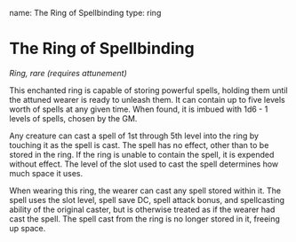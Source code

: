 name: The Ring of Spellbinding
type: ring

# The Ring of Spellbinding
_Ring, rare (requires attunement)_

This enchanted ring is capable of storing powerful spells, holding them until the attuned wearer is ready to unleash them. It can contain up to five levels worth of spells at any given time. When found, it is imbued with 1d6 - 1 levels of spells, chosen by the GM.

Any creature can cast a spell of 1st through 5th level into the ring by touching it as the spell is cast. The spell has no effect, other than to be stored in the ring. If the ring is unable to contain the spell, it is expended without effect. The level of the slot used to cast the spell determines how much space it uses.

When wearing this ring, the wearer can cast any spell stored within it. The spell uses the slot level, spell save DC, spell attack bonus, and spellcasting ability of the original caster, but is otherwise treated as if the wearer had cast the spell. The spell cast from the ring is no longer stored in it, freeing up space. 
